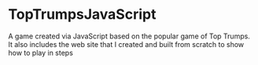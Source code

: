# TopTrumpsJavaScript
A game created via JavaScript based on the popular game of Top Trumps. It also includes the web site that I created and built from scratch to show how to play in steps
